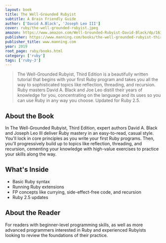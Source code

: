 ```yaml
---
layout: book
title: The Well-Grounded Rubyist
subtitle: A Brain Friendly Guide
author: ['David A.Black', 'Joseph Leo III'] 
cover: ruby/the-well-grounded-rubyist.jpeg
amazon: https://www.amazon.com/Well-Grounded-Rubyist-David-Black/dp/1617295213
publisher: https://www.manning.com/books/the-well-grounded-rubyist-third-edition
publisher_title: www.manning.com
year: 2019
root_page: ruby/books.html
category: ['ruby']
tags: ['ruby-3']
---
```


> The Well-Grounded Rubyist, Third Edition is a beautifully written tutorial that begins with your first Ruby program and takes you all the way to sophisticated topics like reflection, threading, and recursion. Ruby masters David A. Black and Joe Leo distill their years of knowledge for you, concentrating on the language and its uses so you can use Ruby in any way you choose. Updated for Ruby 2.5.


## About the Book 

In The Well-Grounded Rubyist, Third Edition, expert authors David A. Black and Joseph Leo III deliver Ruby mastery in an easy-to-read, casual style. You'll lock in core principles as you write your first Ruby programs. Then, you'll progressively build up to topics like reflection, threading, and recursion, cementing your knowledge with high-value exercises to practice your skills along the way.

## What's Inside

- Basic Ruby syntax
- Running Ruby extensions
- FP concepts like currying, side-effect-free code, and recursion
- Ruby 2.5 updates


## About the Reader

For readers with beginner-level programming skills, as well as more advanced programmers interested in Ruby and experienced Rubyists looking to review the foundations of their practice. 

